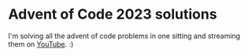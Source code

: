 # Advent of Code 2023 solutions

I'm solving all the advent of code problems in one sitting and streaming them on [YouTube](https://www.youtube.com/@samgiz). :)